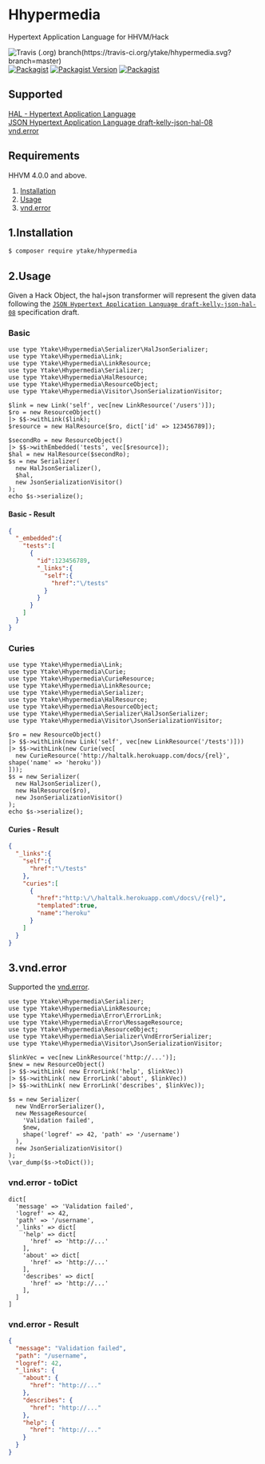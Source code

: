 # Hhypermedia

Hypertext Application Language for HHVM/Hack

![Travis (.org) branch(https://travis-ci.org/ytake/hhypermedia.svg?branch=master)](https://img.shields.io/travis/ytake/hhypermedia/master.svg?style=flat-square)
[![Packagist](https://img.shields.io/packagist/dt/ytake/hhypermedia.svg?style=flat-square)](https://packagist.org/packages/ytake/hhypermedia)
[![Packagist Version](https://img.shields.io/packagist/v/ytake/hhypermedia.svg?color=orange&style=flat-square)](https://packagist.org/packages/ytake/hhypermedia)
[![Packagist](https://img.shields.io/packagist/l/ytake/hhypermedia.svg?style=flat-square)](https://packagist.org/packages/ytake/hhypermedia)

## Supported

[HAL - Hypertext Application Language](http://stateless.co/hal_specification.html)  
[JSON Hypertext Application Language draft-kelly-json-hal-08](https://tools.ietf.org/html/draft-kelly-json-hal-08)  
[vnd.error](https://github.com/blongden/vnd.error)

## Requirements

HHVM 4.0.0 and above.

1. [Installation](#1-installation)
2. [Usage](#2-usage)
3. [vnd.error](#3-vnd-error)

## 1.Installation

```bash
$ composer require ytake/hhypermedia
```

## 2.Usage

Given a Hack Object,
the hal+json transformer will represent the given data following the [`JSON Hypertext Application Language draft-kelly-json-hal-08`](https://tools.ietf.org/html/draft-kelly-json-hal-08) specification draft.

### Basic

```hack
use type Ytake\Hhypermedia\Serializer\HalJsonSerializer;
use type Ytake\Hhypermedia\Link;
use type Ytake\Hhypermedia\LinkResource;
use type Ytake\Hhypermedia\Serializer;
use type Ytake\Hhypermedia\HalResource;
use type Ytake\Hhypermedia\ResourceObject;
use type Ytake\Hhypermedia\Visitor\JsonSerializationVisitor;

$link = new Link('self', vec[new LinkResource('/users')]);
$ro = new ResourceObject()
|> $$->withLink($link);
$resource = new HalResource($ro, dict['id' => 123456789]);

$secondRo = new ResourceObject()
|> $$->withEmbedded('tests', vec[$resource]);
$hal = new HalResource($secondRo);
$s = new Serializer(
  new HalJsonSerializer(),
  $hal,
  new JsonSerializationVisitor()
);
echo $s->serialize();
```

#### Basic - Result

```json
{
  "_embedded":{
    "tests":[
      {
        "id":123456789,
        "_links":{
          "self":{
            "href":"\/tests"
          }
        }
      }
    ]
  }
}
```

### Curies

```hack
use type Ytake\Hhypermedia\Link;
use type Ytake\Hhypermedia\Curie;
use type Ytake\Hhypermedia\CurieResource;
use type Ytake\Hhypermedia\LinkResource;
use type Ytake\Hhypermedia\Serializer;
use type Ytake\Hhypermedia\HalResource;
use type Ytake\Hhypermedia\ResourceObject;
use type Ytake\Hhypermedia\Serializer\HalJsonSerializer;
use type Ytake\Hhypermedia\Visitor\JsonSerializationVisitor;

$ro = new ResourceObject()
|> $$->withLink(new Link('self', vec[new LinkResource('/tests')]))
|> $$->withLink(new Curie(vec[
  new CurieResource('http://haltalk.herokuapp.com/docs/{rel}', shape('name' => 'heroku'))
]));
$s = new Serializer(
  new HalJsonSerializer(),
  new HalResource($ro),
  new JsonSerializationVisitor()
);
echo $s->serialize();
```

#### Curies - Result

```json
{
  "_links":{
    "self":{
      "href":"\/tests"
    },
    "curies":[
      {
        "href":"http:\/\/haltalk.herokuapp.com\/docs\/{rel}",
        "templated":true,
        "name":"heroku"
      }
    ]
  }
}
```

## 3.vnd.error

Supported the [vnd.error](https://github.com/blongden/vnd.error).

```hack
use type Ytake\Hhypermedia\Serializer;
use type Ytake\Hhypermedia\LinkResource;
use type Ytake\Hhypermedia\Error\ErrorLink;
use type Ytake\Hhypermedia\Error\MessageResource;
use type Ytake\Hhypermedia\ResourceObject;
use type Ytake\Hhypermedia\Serializer\VndErrorSerializer;
use type Ytake\Hhypermedia\Visitor\JsonSerializationVisitor;

$linkVec = vec[new LinkResource('http://...')];
$new = new ResourceObject()
|> $$->withLink( new ErrorLink('help', $linkVec))
|> $$->withLink( new ErrorLink('about', $linkVec))
|> $$->withLink( new ErrorLink('describes', $linkVec));

$s = new Serializer(
  new VndErrorSerializer(),
  new MessageResource(
    'Validation failed',
    $new,
    shape('logref' => 42, 'path' => '/username')
  ),
  new JsonSerializationVisitor()
);
\var_dump($s->toDict());
```

### vnd.error - toDict

```hack
dict[
  'message' => 'Validation failed',
  'logref' => 42,
  'path' => '/username',
  '_links' => dict[
    'help' => dict[
      'href' => 'http://...'
    ],
    'about' => dict[
      'href' => 'http://...'
    ],
    'describes' => dict[
      'href' => 'http://...'
    ],
  ]
]
```

### vnd.error - Result

```json
{
  "message": "Validation failed",
  "path": "/username",
  "logref": 42,
  "_links": {
    "about": {
      "href": "http://..."
    },
    "describes": {
      "href": "http://..."
    },
    "help": {
      "href": "http://..."
    }
  }
}
```
